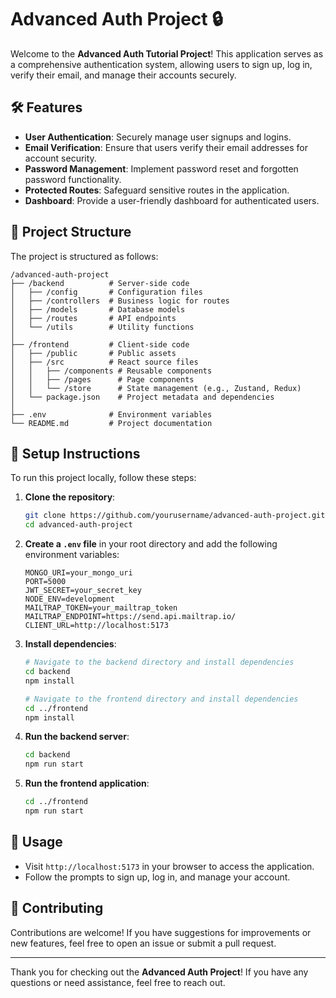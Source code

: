 
# Advanced Auth Project 🔒

Welcome to the **Advanced Auth Tutorial Project**! This application serves as a comprehensive authentication system, allowing users to sign up, log in, verify their email, and manage their accounts securely.

## 🛠️ Features

- **User Authentication**: Securely manage user signups and logins.
- **Email Verification**: Ensure that users verify their email addresses for account security.
- **Password Management**: Implement password reset and forgotten password functionality.
- **Protected Routes**: Safeguard sensitive routes in the application.
- **Dashboard**: Provide a user-friendly dashboard for authenticated users.

## 📁 Project Structure

The project is structured as follows:

```
/advanced-auth-project
├── /backend          # Server-side code
│   ├── /config       # Configuration files
│   ├── /controllers  # Business logic for routes
│   ├── /models       # Database models
│   ├── /routes       # API endpoints
│   └── /utils        # Utility functions
│
├── /frontend         # Client-side code
│   ├── /public       # Public assets
│   ├── /src          # React source files
│   │   ├── /components # Reusable components
│   │   ├── /pages      # Page components
│   │   └── /store      # State management (e.g., Zustand, Redux)
│   └── package.json    # Project metadata and dependencies
│
├── .env              # Environment variables
└── README.md         # Project documentation
```

## 📁 Setup Instructions

To run this project locally, follow these steps:

1. **Clone the repository**:
   ```bash
   git clone https://github.com/yourusername/advanced-auth-project.git
   cd advanced-auth-project
   ```

2. **Create a `.env` file** in your root directory and add the following environment variables:
   ```plaintext
   MONGO_URI=your_mongo_uri
   PORT=5000
   JWT_SECRET=your_secret_key
   NODE_ENV=development
   MAILTRAP_TOKEN=your_mailtrap_token
   MAILTRAP_ENDPOINT=https://send.api.mailtrap.io/
   CLIENT_URL=http://localhost:5173
   ```

3. **Install dependencies**:
   ```bash
   # Navigate to the backend directory and install dependencies
   cd backend
   npm install

   # Navigate to the frontend directory and install dependencies
   cd ../frontend
   npm install
   ```

4. **Run the backend server**:
   ```bash
   cd backend
   npm run start
   ```

5. **Run the frontend application**:
   ```bash
   cd ../frontend
   npm run start
   ```

## 🚀 Usage

- Visit `http://localhost:5173` in your browser to access the application.
- Follow the prompts to sign up, log in, and manage your account.

## 🤝 Contributing

Contributions are welcome! If you have suggestions for improvements or new features, feel free to open an issue or submit a pull request.

---

Thank you for checking out the **Advanced Auth Project**! If you have any questions or need assistance, feel free to reach out.
